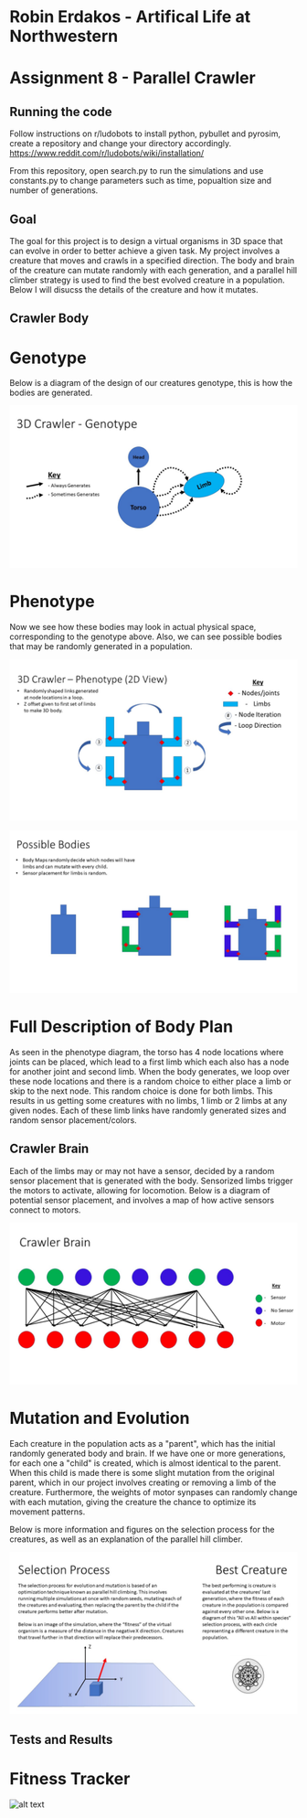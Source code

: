 # Robin Erdakos - Artifical Life at Northwestern
# Assignment 8 - Parallel Crawler

## Running the code

Follow instructions on r/ludobots to install python, pybullet and pyrosim, create a repository and change your directory accordingly.
https://www.reddit.com/r/ludobots/wiki/installation/

From this repository, open search.py to run the simulations and use constants.py to change parameters such as time, popualtion size and number of generations.

## Goal

The goal for this project is to design a virtual organisms in 3D space that can evolve in order to better achieve a given task. My project involves a creature
that moves and crawls in a specified direction. The body and brain of the creature can mutate randomly with each generation, and a parallel hill climber 
strategy is used to find the best evolved creature in a population. Below I will disucss the details of the creature and how it mutates.

## Crawler Body

# Genotype

Below is a diagram of the design of our creatures genotype, this is how the bodies are generated.

![alt text](https://github.com/rerdakos/artificial_life/blob/Final/Genotype_.jpg?raw=true)

# Phenotype

Now we see how these bodies may look in actual physical space, corresponding to the genotype above. Also, we can see possible bodies
that may be randomly generated in a population.

![alt text](https://github.com/rerdakos/artificial_life/blob/Final/Phenotype_.jpg?raw=true)

![alt text](https://github.com/rerdakos/artificial_life/blob/Final/bodies_.jpg?raw=true)

# Full Description of Body Plan

As seen in the phenotype diagram, the torso has 4 node locations where joints can be placed, which lead to a 
first limb which each also has a node for another joint and second limb. When the body generates, we loop over these node locations and there is a random
choice to either place a limb or skip to the next node. This random choice is done for both limbs. This results in us getting some creatures with no limbs, 1 limb or 2 limbs 
at any given nodes. Each of these limb links have randomly generated sizes and random sensor placement/colors.

## Crawler Brain

Each of the limbs may or may not have a sensor, decided by a random sensor placement that is generated with the body. Sensorized limbs trigger the motors
to activate, allowing for locomotion. Below is a diagram of potential sensor placement, and involves a map of how active sensors connect to motors.

![alt text](https://github.com/rerdakos/artificial_life/blob/Final/brain_.jpg?raw=true)

# Mutation and Evolution

Each creature in the population acts as a "parent", which has the initial randomly generated body and brain. If we have one or more generations, for 
each one a "child" is created, which is almost identical to the parent. When this child is made there is some slight mutation from the original parent, 
which in our project involves creating or removing a limb of the creature. Furthermore, the weights of motor synpases can randomly change with each mutation, 
giving the creature the chance to optimize its movement patterns.

Below is more information and figures on the selection process for the creatures, as well as an explanation of the parallel hill climber.

![alt text](https://github.com/rerdakos/artificial_life/blob/Final/selection_.jpg?raw=true)

## Tests and Results


# Fitness Tracker

![alt text](https://github.com/rerdakos/artificial_life/blob/Fitness5.jpg?raw=true)
